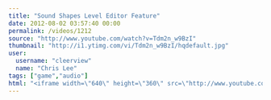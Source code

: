 ```yaml
---
title: "Sound Shapes Level Editor Feature"
date: 2012-08-02 03:57:40 00:00
permalink: /videos/1212
source: "http://www.youtube.com/watch?v=Tdm2n_w9BzI"
thumbnail: "http://i1.ytimg.com/vi/Tdm2n_w9BzI/hqdefault.jpg"
user:
  username: "cleerview"
  name: "Chris Lee"
tags: ["game","audio"]
html: "<iframe width=\"640\" height=\"360\" src=\"http://www.youtube.com/embed/Tdm2n_w9BzI?wmode=transparent&fs=1&feature=oembed\" frameborder=\"0\" allowfullscreen></iframe>"
---
```


